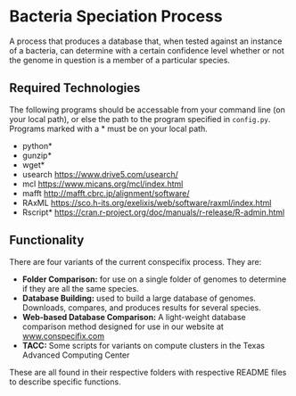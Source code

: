 # Bacteria Speciation Process

A process that produces a database that, when tested against an instance of a bacteria, can determine with a certain confidence level whether or not the genome in question is a member of a particular species.

## Required Technologies

The following programs should be accessable from your command line (on your local path), or else the path to the program specified in `config.py`. Programs marked with a * must be on your local path.

- python*
- gunzip*
- wget*
- usearch https://www.drive5.com/usearch/
- mcl https://www.micans.org/mcl/index.html
- mafft http://mafft.cbrc.jp/alignment/software/
- RAxML https://sco.h-its.org/exelixis/web/software/raxml/index.html
- Rscript* https://cran.r-project.org/doc/manuals/r-release/R-admin.html

## Functionality

There are four variants of the current conspecifix process. They are:

- **Folder Comparison:** for use on a single folder of genomes to determine if they are all the same species.
- **Database Building:** used to build a large database of genomes. Downloads, compares, and produces results for several species.
- **Web-based Database Comparison:** A light-weight database comparison method designed for use in our website at www.conspecifix.com
- **TACC:** Some scripts for variants on compute clusters in the Texas Advanced Computing Center

These are all found in their respective folders with respective README files to describe specific functions.